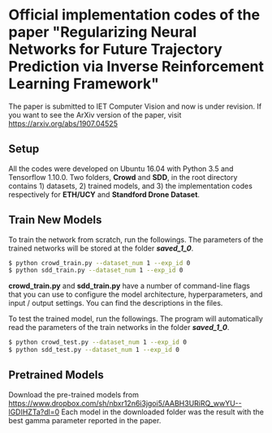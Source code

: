 # Official implementation codes of the paper "Regularizing Neural Networks for Future Trajectory Prediction via Inverse Reinforcement Learning Framework"

 The paper is submitted to IET Computer Vision and now is under revision. If you want to see the ArXiv version of the paper, visit https://arxiv.org/abs/1907.04525

## Setup
All the codes were developed on Ubuntu 16.04 with Python 3.5 and Tensorflow 1.10.0. Two folders, **Crowd** and **SDD**, in the root directory contains 1) datasets, 2) trained models, and 3) the implementation codes respectively for **ETH/UCY** and **Standford Drone Dataset**. 

## Train New Models

To train the network from scratch, run the followings. The parameters of the trained networks will be stored at the folder ***saved_1_0***.
```sh
$ python crowd_train.py --dataset_num 1 --exp_id 0
$ python sdd_train.py --dataset_num 1 --exp_id 0
```
**crowd_train.py** and **sdd_train.py** have a number of command-line flags that you can use to configure the model architecture, hyperparameters, and input / output settings. You can find the descriptions in the files.


To test the trained model, run the followings. The program will automatically read the parameters of the train networks in the folder ***saved_1_0***.
```sh
$ python crowd_test.py --dataset_num 1 --exp_id 0
$ python sdd_test.py --dataset_num 1 --exp_id 0
```

## Pretrained Models
Download the pre-trained models from https://www.dropbox.com/sh/nbxr12n6i3jgoi5/AABH3URiRQ_wwYU--lGDIHZTa?dl=0
Each model in the downloaded folder was the result with the best gamma parameter reported in the paper.
